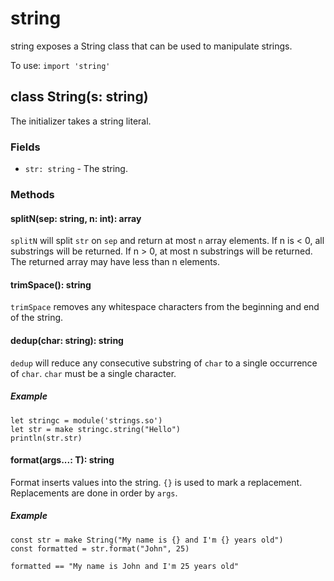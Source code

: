# string

string exposes a String class that can be used to manipulate strings.

To use: `import 'string'`

## class String(s: string)

The initializer takes a string literal.

### Fields

- `str: string` - The string.

### Methods

#### splitN(sep: string, n: int): array

`splitN` will split `str` on `sep` and return at most `n` array elements. If n is < 0, all substrings will be returned.
If n > 0, at most n substrings will be returned. The returned array may have less than n elements.

#### trimSpace(): string

`trimSpace` removes any whitespace characters from the beginning and end of the string.

#### dedup(char: string): string

`dedup` will reduce any consecutive substring of `char` to a single occurrence of `char`. `char` must be a single character.

##### Example

```
let stringc = module('strings.so')
let str = make stringc.string("Hello")
println(str.str)
```

#### format(args...: T): string

Format inserts values into the string. `{}` is used to mark a replacement. Replacements are done
in order by `args`.

##### Example

```
const str = make String("My name is {} and I'm {} years old")
const formatted = str.format("John", 25)

formatted == "My name is John and I'm 25 years old"
```

